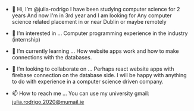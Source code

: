 - 👋 Hi, I’m @julia-rodrigo
     I have been studying computer science for 2 years
     And now I'm in 3rd year and I am looking for 
     Any computer science related placement in or near Dublin 
     or maybe remotely

- 👀 I’m interested in ... 
     Computer programming experience in the industry (internship) 

- 🌱 I’m currently learning ... 
     How website apps work and how to make connections with the databases. 

- 💞️ I’m looking to collaborate on ... 
     Perhaps react website apps with firebase connection on the database side. 
     I will be happy with anything to do with experience in a computer science driven company. 

- 📫 How to reach me ...
     You can use my university gmail: julia.rodrigo.2020@mumail.ie 

<!---
julia-rodrigo/julia-rodrigo is a ✨ special ✨ repository because its `README.md` (this file) appears on your GitHub profile.
You can click the Preview link to take a look at your changes.
--->

